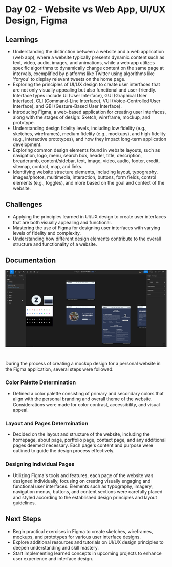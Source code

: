 # Day 02 - Website vs Web App, UI/UX Design, Figma

## Learnings

- Understanding the distinction between a website and a web application (web app), where a website typically presents dynamic content such as text, video, audio, images, and animations, while a web app utilizes specific algorithms to dynamically change content on the same page at intervals, exemplified by platforms like Twitter using algorithms like 'foryou' to display relevant tweets on the home page.
- Exploring the principles of UI/UX design to create user interfaces that are not only visually appealing but also functional and user-friendly. Interface types include UI (User Interface), GUI (Graphical User Interface), CLI (Command-Line Interface), VUI (Voice-Controlled User Interface), and GBI (Gesture-Based User Interface).
- Introducing Figma, a web-based application for creating user interfaces, along with the stages of design: Sketch, wireframe, mockup, and prototype.
- Understanding design fidelity levels, including low fidelity (e.g., sketches, wireframes), medium fidelity (e.g., mockups), and high fidelity (e.g., interactive prototypes), and how they impact long-term application development.
- Exploring common design elements found in website layouts, such as navigation, logo, menu, search box, header, title, description, breadcrumb, content/sidebar, text, image, video, audio, footer, credit, sitemap, contact, map, and links.
- Identifying website structure elements, including layout, typography, images/photos, multimedia, interaction, buttons, form fields, control elements (e.g., toggles), and more based on the goal and context of the website.

## Challenges

- Applying the principles learned in UI/UX design to create user interfaces that are both visually appealing and functional.
- Mastering the use of Figma for designing user interfaces with varying levels of fidelity and complexity.
- Understanding how different design elements contribute to the overall structure and functionality of a website.

## Documentation

<img src="../img/day-02-figma.png" alt="Documentation" style="max-width: 100%; height: auto; margin-bottom:25px;" />

During the process of creating a mockup design for a personal website in the Figma application, several steps were followed:

### Color Palette Determination

- Defined a color palette consisting of primary and secondary colors that align with the personal branding and overall theme of the website. Considerations were made for color contrast, accessibility, and visual appeal.

### Layout and Pages Determination

- Decided on the layout and structure of the website, including the homepage, about page, portfolio page, contact page, and any additional pages deemed necessary. Each page's content and purpose were outlined to guide the design process effectively.

### Designing Individual Pages

- Utilizing Figma's tools and features, each page of the website was designed individually, focusing on creating visually engaging and functional user interfaces. Elements such as typography, imagery, navigation menus, buttons, and content sections were carefully placed and styled according to the established design principles and layout guidelines.

## Next Steps

- Begin practical exercises in Figma to create sketches, wireframes, mockups, and prototypes for various user interface designs.
- Explore additional resources and tutorials on UI/UX design principles to deepen understanding and skill mastery.
- Start implementing learned concepts in upcoming projects to enhance user experience and interface design.
